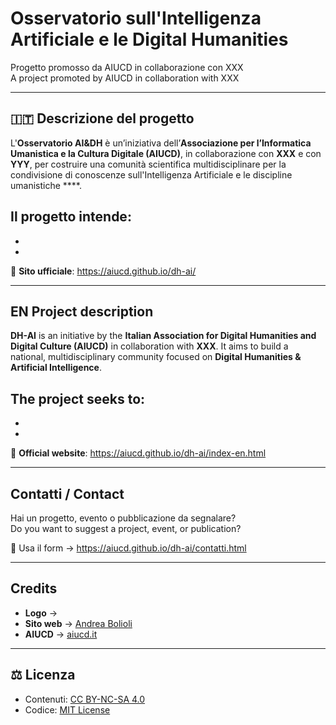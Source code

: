 # Osservatorio sull'Intelligenza Artificiale e le Digital Humanities  
 Progetto promosso da AIUCD in collaborazione con XXX  
 A project promoted by AIUCD in collaboration with XXX

---

## 🇮🇹  Descrizione del progetto

L'**Osservatorio AI&DH** è un’iniziativa dell’**Associazione per l’Informatica Umanistica e la Cultura Digitale (AIUCD)**, in collaborazione con **XXX** e con **YYY**, per costruire una comunità scientifica multidisciplinare per la condivisione di conoscenze sull'Intelligenza Artificiale e le discipline umanistiche ****.

Il progetto intende:
- 
-
-

🔗 **Sito ufficiale**: https://aiucd.github.io/dh-ai/

---

## EN  Project description

**DH-AI** is an initiative by the **Italian Association for Digital Humanities and Digital Culture (AIUCD)** in collaboration with **XXX**. It aims to build a national, multidisciplinary community focused on **Digital Humanities & Artificial Intelligence**.

The project seeks to:
- 
-
-

🔗 **Official website**: https://aiucd.github.io/dh-ai/index-en.html

---

##  Contatti / Contact

Hai un progetto, evento o pubblicazione da segnalare?  
Do you want to suggest a project, event, or publication?

📩 Usa il form → https://aiucd.github.io/dh-ai/contatti.html

---

##  Credits

- **Logo** → []()  
- **Sito web** → [Andrea Bolioli](https://www.linkedin.com/in/andreabolioli/)  
- **AIUCD** → [aiucd.it](https://www.aiucd.it)

---

## ⚖️ Licenza

- Contenuti: [CC BY-NC-SA 4.0](https://creativecommons.org/licenses/by-nc-sa/4.0/)
- Codice: [MIT License](LICENSE)
